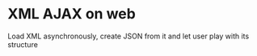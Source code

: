 # XML AJAX on web
Load XML asynchronously, create JSON from it and let user play with its structure 
